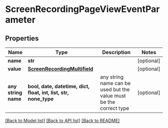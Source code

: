 # ScreenRecordingPageViewEventParameter


## Properties
Name | Type | Description | Notes
------------ | ------------- | ------------- | -------------
**name** | **str** |  | [optional] 
**value** | [**ScreenRecordingMultifield**](ScreenRecordingMultifield.md) |  | [optional] 
**any string name** | **bool, date, datetime, dict, float, int, list, str, none_type** | any string name can be used but the value must be the correct type | [optional]

[[Back to Model list]](../README.md#documentation-for-models) [[Back to API list]](../README.md#documentation-for-api-endpoints) [[Back to README]](../README.md)


